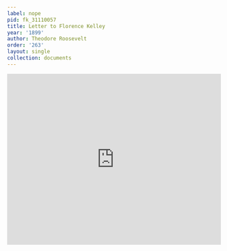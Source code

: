 ```yaml
---
label: nope
pid: fk_31110057
title: Letter to Florence Kelley
year: '1899'
author: Theodore Roosevelt
order: '263'
layout: single
collection: documents
---
```

<iframe src="https://northwestern.app.box.com/embed/s/gm8iylag5bjvjycdv02bzs1nbi547txo?sortColumn=date&view=list" width="500" height="400" frameborder="0" allowfullscreen webkitallowfullscreen msallowfullscreen></iframe>
